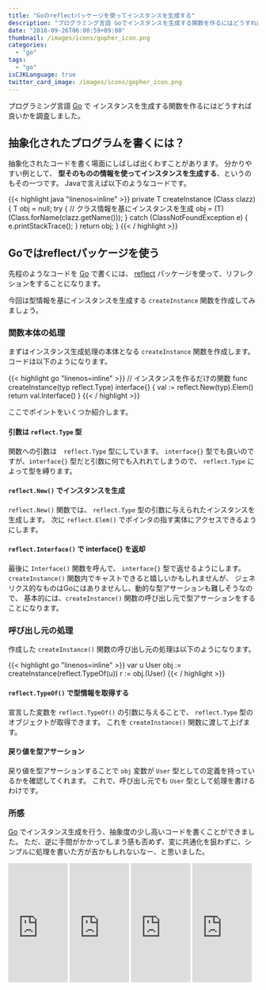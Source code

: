 ```yaml
---
title: "Goのreflectパッケージを使ってインスタンスを生成する"
description: "プログラミング言語 Goでインスタンスを生成する関数を作るにはどうすれば良いかを調査しました。"
date: "2018-09-26T06:00:59+09:00"
thumbnail: /images/icons/gopher_icon.png
categories:
  - "go"
tags:
  - "go"
isCJKLanguage: true
twitter_card_image: /images/icons/gopher_icon.png
---
```


プログラミング言語 [Go](https://github.com/golang/go) で
インスタンスを生成する関数を作るにはどうすれば良いかを調査しました。

<!--adsense-->

## 抽象化されたプログラムを書くには？

抽象化されたコードを書く場面にしばしば出くわすことがあります。
分かりやすい例として、 **型そのものの情報を使ってインスタンスを生成する**、というのもその一つです。
Javaで言えば以下のようなコードです。

{{< highlight java "linenos=inline" >}}
private <T> T createInstance (Class<T> clazz) {
    T obj = null;
    try {
        // クラス情報を基にインスタンスを生成
        obj = (T)(Class.forName(clazz.getName()));
    } catch (ClassNotFoundException e) {
        e.printStackTrace();
    }
    return obj;
}
{{< / highlight >}}

<!--adsense-->

## Goではreflectパッケージを使う

先程のようなコードを [Go](https://github.com/golang/go) で書くには、 [reflect](https://golang.org/pkg/reflect/) パッケージを使って、リフレクションをすることになります。

今回は型情報を基にインスタンスを生成する `createInstance` 関数を作成してみましょう。

### 関数本体の処理

まずはインスタンス生成処理の本体となる `createInstance` 関数を作成します。
コードは以下のようになります。

{{< highlight go "linenos=inline" >}}
// インスタンスを作るだけの関数
func createInstance(typ reflect.Type) interface{} {
	val := reflect.New(typ).Elem()
	return val.Interface()
}
{{< / highlight >}}

ここでポイントをいくつか紹介します。

#### 引数は `reflect.Type` 型

関数への引数は　`reflect.Type` 型にしています。 
`interface{}` 型でも良いのですが、`interface{}` 型だと引数に何でも入れれてしまうので、 `reflect.Type` によって型を縛ります。

#### `reflect.New()` でインスタンスを生成

`reflect.New()` 関数では、 `reflect.Type` 型の引数に与えられたインスタンスを生成します。
次に `reflect.Elem()` でポインタの指す実体にアクセスできるようにします。

#### `reflect.Interface()` で interface{} を返却

最後に `Interface()` 関数を呼んで、 `interface{}` 型で返せるようにします。
`createInstance()` 関数内でキャストできると嬉しいかもしれませんが、
ジェネリクス的なものはGoにはありませんし、動的な型アサーションも難しそうなので、
基本的には、`createInstance()` 関数の呼び出し元で型アサーションをすることになります。

### 呼び出し元の処理

作成した `createInstance()` 関数の呼び出し元の処理は以下のようになります。

{{< highlight go "linenos=inline" >}}
var u User
obj := createInstance(reflect.TypeOf(u))
r := obj.(User)
{{< / highlight >}}

#### `reflect.TypeOf()` で型情報を取得する

宣言した変数を `reflect.TypeOf()` の引数に与えることで、 `reflect.Type` 型のオブジェクトが取得できます。
これを `createInstance()` 関数に渡して上げます。

#### 戻り値を型アサーション

戻り値を型アサーションすることで `obj` 変数が `User` 型としての定義を持っているかを確認してくれます。
これで、呼び出し元でも `User` 型として処理を書けるわけです。

### 所感

[Go](https://github.com/golang/go) でインスタンス生成を行う、抽象度の少し高いコードを書くことができました。
ただ、逆に手間がかかってしまう感も否めず、変に共通化を狙わずに、シンプルに処理を書いた方が吉かもしれないなー、と思いました。

<iframe style="width:120px;height:240px;" marginwidth="0" marginheight="0" scrolling="no" frameborder="0" src="https://rcm-fe.amazon-adsystem.com/e/cm?ref=tf_til&t=soudegesu-22&m=amazon&o=9&p=8&l=as1&IS2=1&detail=1&asins=4798142417&linkId=2a504e0591dea2b29c897641fee103b4&bc1=ffffff&lt1=_blank&fc1=333333&lc1=0066c0&bg1=ffffff&f=ifr">
</iframe>
<iframe style="width:120px;height:240px;" marginwidth="0" marginheight="0" scrolling="no" frameborder="0" src="https://rcm-fe.amazon-adsystem.com/e/cm?ref=tf_til&t=soudegesu-22&m=amazon&o=9&p=8&l=as1&IS2=1&detail=1&asins=4908686033&linkId=bc543f9a203ae829ea5149b77f7f26ed&bc1=ffffff&lt1=_blank&fc1=333333&lc1=0066c0&bg1=ffffff&f=ifr">
</iframe>	
<iframe style="width:120px;height:240px;" marginwidth="0" marginheight="0" scrolling="no" frameborder="0" src="https://rcm-fe.amazon-adsystem.com/e/cm?ref=tf_til&t=soudegesu-22&m=amazon&o=9&p=8&l=as1&IS2=1&detail=1&asins=4873118468&linkId=a29dc46f2c8ec02b6826b9192aabec5f&bc1=ffffff&lt1=_blank&fc1=333333&lc1=0066c0&bg1=ffffff&f=ifr">
</iframe>
<iframe style="width:120px;height:240px;" marginwidth="0" marginheight="0" scrolling="no" frameborder="0" src="https://rcm-fe.amazon-adsystem.com/e/cm?ref=tf_til&t=soudegesu-22&m=amazon&o=9&p=8&l=as1&IS2=1&detail=1&asins=4873117526&linkId=f9d2734b0ac386b7e7acb6a0331d2268&bc1=ffffff&lt1=_blank&fc1=333333&lc1=0066c0&bg1=ffffff&f=ifr">
</iframe>
